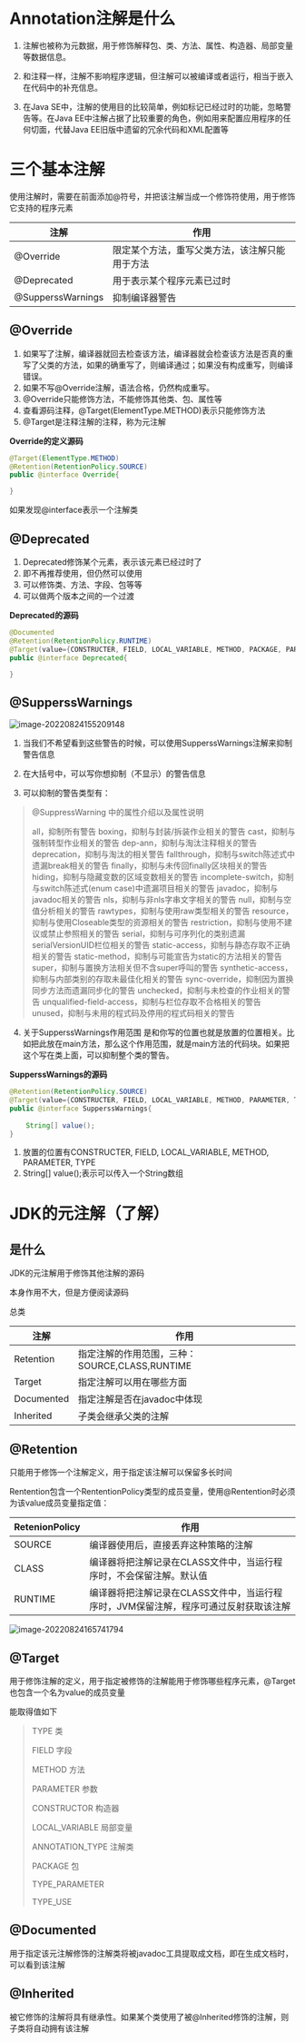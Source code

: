 # Annotation注解是什么

1. 注解也被称为元数据，用于修饰解释包、类、方法、属性、构造器、局部变量等数据信息。

2. 和注释一样，注解不影响程序逻辑，但注解可以被编译或者运行，相当于嵌入在代码中的补充信息。
3. 在Java SE中，注解的使用目的比较简单，例如标记已经过时的功能，忽略警告等。在Java EE中注解占据了比较重要的角色，例如用来配置应用程序的任何切面，代替Java EE旧版中遗留的冗余代码和XML配置等



# 三个基本注解

使用注解时，需要在前面添加@符号，并把该注解当成一个修饰符使用，用于修饰它支持的程序元素

| 注解              | 作用                                           |
| ----------------- | ---------------------------------------------- |
| @Override         | 限定某个方法，重写父类方法，该注解只能用于方法 |
| @Deprecated       | 用于表示某个程序元素已过时                     |
| @SupperssWarnings | 抑制编译器警告                                 |



## @Override

1. 如果写了注解，编译器就回去检查该方法，编译器就会检查该方法是否真的重写了父类的方法，如果的确重写了，则编译通过；如果没有构成重写，则编译错误。
2. 如果不写@Override注解，语法合格，仍然构成重写。
3. @Override只能修饰方法，不能修饰其他类、包、属性等
4. 查看源码注释，@Target(ElementType.METHOD)表示只能修饰方法
5. @Target是注释注解的注释，称为元注解



**Override的定义源码**

```Java
@Target(ElementType.METHOD)
@Retention(RetentionPolicy.SOURCE)
public @interface Override{

}
```

如果发现@interface表示一个注解类



## @Deprecated

1. Deprecated修饰某个元素，表示该元素已经过时了
2. 即不再推荐使用，但仍然可以使用
3. 可以修饰类、方法、字段、包等等
4. 可以做两个版本之间的一个过渡



**Deprecated的源码**

```JAVA
@Documented
@Retention(RetentionPolicy.RUNTIME)
@Target(value={CONSTRUCTER, FIELD, LOCAL_VARIABLE, METHOD, PACKAGE, PARAMETER, TYPE})
public @interface Deprecated{

}
```



## @SupperssWarnings

![image-20220824155209148](picture/image-20220824155209148.png)

1. 当我们不希望看到这些警告的时候，可以使用SupperssWarnings注解来抑制警告信息

2. 在大括号中，可以写你想抑制（不显示）的警告信息

3. 可以抑制的警告类型有：

> @SuppressWarning 中的属性介绍以及属性说明
>
> all，抑制所有警告
> boxing，抑制与封装/拆装作业相关的警告
> cast，抑制与强制转型作业相关的警告
> dep-ann，抑制与淘汰注释相关的警告
> deprecation，抑制与淘汰的相关警告
> fallthrough，抑制与switch陈述式中遗漏break相关的警告
> finally，抑制与未传回finally区块相关的警告
> hiding，抑制与隐藏变数的区域变数相关的警告
> incomplete-switch，抑制与switch陈述式(enum case)中遗漏项目相关的警告
> javadoc，抑制与javadoc相关的警告
> nls，抑制与非nls字串文字相关的警告
> null，抑制与空值分析相关的警告
> rawtypes，抑制与使用raw类型相关的警告
> resource，抑制与使用Closeable类型的资源相关的警告
> restriction，抑制与使用不建议或禁止参照相关的警告
> serial，抑制与可序列化的类别遗漏serialVersionUID栏位相关的警告
> static-access，抑制与静态存取不正确相关的警告
> static-method，抑制与可能宣告为static的方法相关的警告
> super，抑制与置换方法相关但不含super呼叫的警告
> synthetic-access，抑制与内部类别的存取未最佳化相关的警告
> sync-override，抑制因为置换同步方法而遗漏同步化的警告
> unchecked，抑制与未检查的作业相关的警告
> unqualified-field-access，抑制与栏位存取不合格相关的警告
> unused，抑制与未用的程式码及停用的程式码相关的警告

4. 关于SupperssWarnings作用范围 是和你写的位置也就是放置的位置相关。比如把此放在main方法，那么这个作用范围，就是main方法的代码块。如果把这个写在类上面，可以抑制整个类的警告。



**SupperssWarnings的源码**

```JAVA
@Retention(RetentionPolicy.SOURCE)
@Target(value={CONSTRUCTER, FIELD, LOCAL_VARIABLE, METHOD, PARAMETER, TYPE})
public @interface SupperssWarnings{
	
	String[] value();
}
```

1. 放置的位置有CONSTRUCTER, FIELD, LOCAL_VARIABLE, METHOD, PARAMETER, TYPE
2. String[] value();表示可以传入一个String数组



# JDK的元注解（了解）

## 是什么

JDK的元注解用于修饰其他注解的源码

本身作用不大，但是方便阅读源码



总类

| 注解       | 作用                                           |
| ---------- | ---------------------------------------------- |
| Retention  | 指定注解的作用范围，三种：SOURCE,CLASS,RUNTIME |
| Target     | 指定注解可以用在哪些方面                       |
| Documented | 指定注解是否在javadoc中体现                    |
| Inherited  | 子类会继承父类的注解                           |



## @Retention

只能用于修饰一个注解定义，用于指定该注解可以保留多长时间

Rentention包含一个RententionPolicy类型的成员变量，使用@Rentention时必须为该value成员变量指定值：

| RetenionPolicy | 作用                                                         |
| -------------- | ------------------------------------------------------------ |
| SOURCE         | 编译器使用后，直接丢弃这种策略的注解                         |
| CLASS          | 编译器将把注解记录在CLASS文件中，当运行程序时，不会保留注解。默认值 |
| RUNTIME        | 编译器将把注解记录在CLASS文件中，当运行程序时，JVM保留注解，程序可通过反射获取该注解 |

![image-20220824165741794](picture/image-20220824165741794.png)







## @Target

​		用于修饰注解的定义，用于指定被修饰的注解能用于修饰哪些程序元素，@Target也包含一个名为value的成员变量



能取得值如下

> TYPE 类
>
> FIELD 字段
>
> METHOD 方法
>
> PARAMETER 参数
>
> CONSTRUCTOR 构造器
>
> LOCAL_VARIABLE 局部变量
>
> ANNOTATION_TYPE 注解类
>
> PACKAGE 包
>
> TYPE_PARAMETER
>
> TYPE_USE



## @Documented

​		用于指定该元注解修饰的注解类将被javadoc工具提取成文档，即在生成文档时，可以看到该注解



## @Inherited

被它修饰的注解将具有继承性。如果某个类使用了被@Inherited修饰的注解，则子类将自动拥有该注解